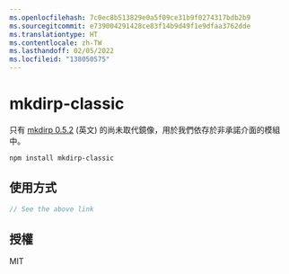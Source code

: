 ```yaml
---
ms.openlocfilehash: 7c0ec8b513829e0a5f09ce31b9f0274317bdb2b9
ms.sourcegitcommit: e739004291428ce83f14b9d49f1e9dfaa3762dde
ms.translationtype: HT
ms.contentlocale: zh-TW
ms.lasthandoff: 02/05/2022
ms.locfileid: "138050575"
---
```

# <a name="mkdirp-classic"></a>mkdirp-classic

只有 [mkdirp 0.5.2](https://github.com/substack/node-mkdirp/tree/0.5.1) (英文) 的尚未取代鏡像，用於我們依存於非承諾介面的模組中。

```
npm install mkdirp-classic
```

## <a name="usage"></a>使用方式

``` js
// See the above link
```

## <a name="license"></a>授權

MIT

